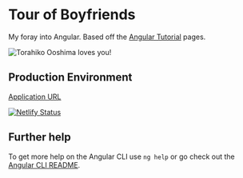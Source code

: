 # Tour of Boyfriends

My foray into Angular. Based off the [Angular Tutorial](https://angular.io/tutorial/) pages.

![Torahiko Ooshima loves you!](https://raw.githubusercontent.com/WildScotsmen/tour-of-boyfs/develop/src/assets/Torahiko_1_0_04.png)

## Production Environment

[Application URL](https://tour-of-boyfs.netlify.com/)

[![Netlify Status](https://api.netlify.com/api/v1/badges/782b7562-3f0e-4f70-8c54-82c4616f89bf/deploy-status)](https://app.netlify.com/sites/tour-of-boyfs/deploys)

## Further help

To get more help on the Angular CLI use `ng help` or go check out the [Angular CLI README](https://github.com/angular/angular-cli/blob/master/README.md).
